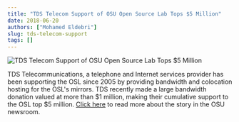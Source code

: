 ```yaml
---
title: "TDS Telecom Support of OSU Open Source Lab Tops $5 Million"
date: 2018-06-20
authors: ["Mohamed Eldebri"]
slug: tds-telecom-support
tags: []
---
```


![TDS Telecom Support of OSU Open Source Lab Tops $5 Million](/images/tds_osl_logos.png#blog)

TDS Telecommunications, a telephone and Internet services provider has been supporting the OSL since 2005 by providing
bandwidth and colocation hosting for the OSL's mirrors. TDS recently made a large bandwidth donation valued at more than
$1 million, making their cumulative support to the OSL top $5 million.
[Click here](http://today.oregonstate.edu/news/tds-telecom-support-osu-open-source-lab-tops-5-million) to read more
about the story in the OSU newsroom.
